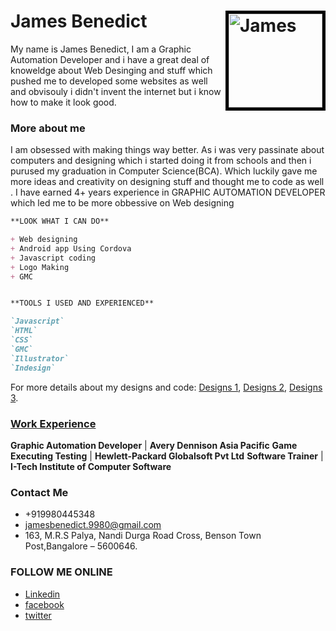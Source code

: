 # James Benedict<img style="border:5px solid black;" src="jamesbenedict9980.github.io/my photo/james.jpg" alt="James" height="150" width="150" align="right" >

My name is James Benedict, I am a Graphic Automation Developer and i have a great deal of knoweldge about Web Desinging and stuff which pushed me to developed some websites as well and obvisouly i didn't invent the internet but i know how to make it look good.

### More about me
I am obsessed with making things way better. As i was very passinate about computers and designing which i started doing it from schools and then i purused my graduation in Computer Science(BCA). Which luckily gave me more ideas and creativity on designing stuff and thought me to code as well .
I have earned 4+ years experience in GRAPHIC AUTOMATION DEVELOPER which led me to be more obbessive on Web designing

```markdown
**LOOK WHAT I CAN DO**

+ Web designing
+ Android app Using Cordova
+ Javascript coding
+ Logo Making
+ GMC


**TOOLS I USED AND EXPERIENCED**

`Javascript`
`HTML`
`CSS`
`GMC`
`Illustrator`
`Indesign`

```

For more details about my designs and code: 
[Designs 1](https://jamesbenedict9980.github.io/Execrise%201/),
[Designs 2](https://jamesbenedict9980.github.io/Project%203/),
[Designs 3](https://jamesbenedict9980.github.io/MobiCarCare/).



### <u>Work Experience</u>

**Graphic Automation Developer**    | **Avery Dennison Asia Pacific**
**Game Executing Testing**          | **Hewlett-Packard Globalsoft Pvt Ltd**
**Software Trainer**                | **I-Tech Institute of Computer Software**


### Contact Me
- +919980445348
- jamesbenedict.9980@gmail.com
- 163, M.R.S Palya, Nandi Durga Road Cross, Benson Town Post,Bangalore – 5600646.


### FOLLOW ME ONLINE
- [Linkedin](https://in.linkedin.com/in/james-benedict-67457675)
- [facebook](https://www.facebook.com/Jamesbendict)
- [twitter](https://twitter.com/Jamesbenedict88)

